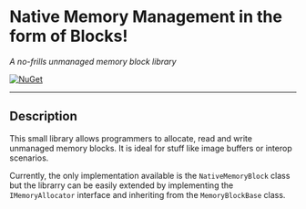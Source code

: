 # Native Memory Management in the form of Blocks!

*A no-frills unmanaged memory block library*

[![NuGet](https://img.shields.io/nuget/dt/Unosquare.MemoryBlocks)](https://www.nuget.org/packages/Unosquare.MemoryBlocks)

---

## Description

This small library allows programmers to allocate, read and write unmanaged memory blocks.
It is ideal for stuff like image buffers or interop scenarios.

Currently, the only implementation available is the ```NativeMemoryBlock``` class but the
librarry can be easily extended by implementing the ```IMemoryAllocator``` interface and
inheriting from the ```MemoryBlockBase``` class.
